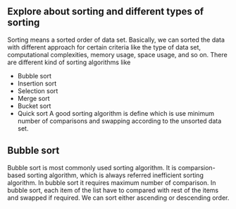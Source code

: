 ## Explore about sorting and different types of sorting ##
Sorting means a sorted order of data set. Basically, we can sorted the data with different approach for certain criteria like the type of data set, computational complexities, memory usage, space usage, and so on. There are different kind of sorting algorithms like
  * Bubble sort
  * Insertion sort
  * Selection sort
  * Merge sort
  * Bucket sort
  * Quick sort
  A good sorting algorithm is define which is use minimum number of comparisons and swapping according to the unsorted data set.

  ## Bubble sort ##
Bubble sort is most commonly used sorting algorithm. It is comparsion-based sorting algorithm, which is always referred inefficient sorting algorithm. In bubble sort it requires maximum number of comparison.
In bubble sort, each item of the list have to compared with rest of the items and swapped if required. We can sort either ascending or descending order. 
  
